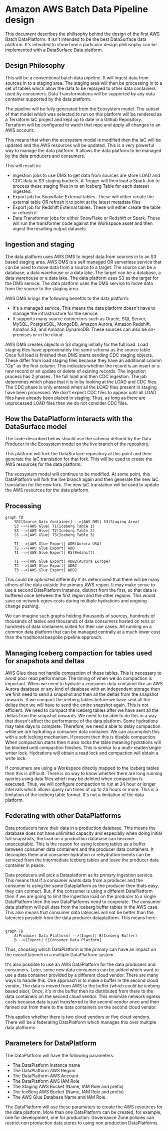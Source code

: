 # Amazon AWS Batch Data Pipeline design

This document describes the philisophy behind the design of the first AWS Batch DataPlatform. It isn't intended to be the best DataSurface data platform. It's intended to show how a particular design philosophy can be implemented with a DataSurface Data platform.

## Design Philosophy

This will be a conventional batch data pipeline. It will ingest data from sources in to a staging area. The staging area will then be processing in to a set of tables which allow the data to be replayed to other data containers used by consumers. Data Transformations will be supported by any data container supported by the data platform.

The pipeline will be fully generated from the Ecosystem model. The subset of that model which was selected to run on this platform will be rendered as a Terraform IaC project and kept up to date in a Github Repository. Terraform will be configured to watch that repo and apply all changes to an AWS account.

This means that when the ecosystem model is modified then the IaC will be updated and the AWS resources will be updated. This is a very powerful way to manage the data platform. It allows the data platform to be managed by the data producers and consumers.

This will result in:

* Ingestion jobs to use DMS to get data from sources are store LOAD and CDC data in S3 staging buckets. A Trigger will then load a Spark Job to process these staging files in to an Iceberg Table for each dataset ingested.
* Export job for Snowflake External tables. These will either create the external table OR refresh it to point at the latest metadata files
* Export job for Redshift External tables. These will either create the table or refresh it
* Data Transformer jobs for either SnowFlake or Redshift or Spark. These will run the transformer code against the Workspace asset and then ingest the resulting output datasets.

## Ingestion and staging

The data platform uses AWS DMS to ingest data from sources in to an S3 based staging area. AWS DMS is a self managed OR serverless service that can be used to move data from a source to a target. The source can be a database, a data warehouse or a data lake. The target can be a database, a data warehouse or a data lake. The data platform uses S3 as the target for the DMS service. The data platform uses the DMS service to move data from the source to the staging area.

AWS DMS brings the following benefits to the data platform:

* It's a managed service. This means the data platform doesn't have to manage the infrastructure for the service.
* It supports many source connectors such as Oracle, SQL Server, MySQL, PostgreSQL, MongoDB, Amazon Aurora, Amazon Redshift, Amazon S3, and Amazon DynamoDB. These sources can also be on-premises or in the cloud.

AWS DMS creates objects in S3 staging initially for the full load. Load staging files have approximately the same schema as the source table. Once full load is finished then DMS starts sending CDC staging objects. These differ from load staging files because they have an additional column "Op" as the first column. This indicates whether the record is an insert or a new record or an update or delete of existing records. The ingestion process has 2 phases. The full load and then CDC ingestion. The job determines which phase that it is in by looking at the LOAD and CDC files. The CDC phase is only entered when all the LOAD files present in staging have been processed. We don't expect CDC files to appear until all LOAD files have
already been placed in staging. Thus, as long as there are unprocessed LOAD files then we do not consider CDC files.

## How the DataPlatform interacts with the DataSurface model

The code described below should use the schema defined by the Data Producer in the Ecosystem model on the live branch of the repository.

This platform will fork the DataSurface repository at this point and then generate the IaC translation for that fork. This will be used to create the AWS resources for the data platform.

The ecosystem model will continue to be modified. At some point, this DataPlatform will fork the live branch again and then generate the new IaC translation for the new fork. The new IaC translation will be used to update the AWS resources for the data platform.

## Processing

```mermaid
graph TD
    SRC[Source Data Container] -->|AWS DMS| S3(Staging Area)
    S3 -->|AWS Glue| T1(Iceberg Table 1)
    S3 -->|AWS Glue| T2(Iceberg Table 2)
    S3 -->|AWS Glue| T3(Iceberg Table 3)

    T1 -->|AWS Glue Export| ADB(Aurora USA)
    T2 -->|AWS Glue Export| ADB
    T1 -->|AWS Glue Export| RS(Redshift)

    T1 -->|AWS Glue Export| ADB2(Aurora Europe)
    T2 -->|AWS Glue Export| ADB2
    T3 -->|AWS Glue Export| ADB2
```

This could be optimized differently if its determined that there will be many others of the data outside the primary AWS region. It may make sense to use a second DataPlatform instance, distinct from the first, so that data is buffered once between the first region and the other regions. This would save on network egres costs during multiple hydrations and ongoing change pushing.

We can imagine such graphs holding thousands of sources, hundreds of thousands of tables and thousands of data consumers hosted on tens or hundreds of data containers suited for their use cases. All running on a common data platform that can be managed centrally at a much lower cost than the traditional bespoke pipeline approach.

## Managing Iceberg compaction for tables used for snapshots and deltas

AWS Glue does not handle compaction of these tables. This is necessary to avoid poor read performance. The timing of when we do compaction is important. When we need to hydrate a consumer data container like an AWS Aurora database or any kind of database with an independent storage then we first need to send a snapshot and then all the deltas from the snapshot onwards. If we compact the iceberg tables before we have sent all the deltas then we will have to send the entire snapshot again. This is not efficient. We need to compact the iceberg tables after we have sent all the deltas from the snapshot onwards. We need to be able to do this in a way that doesn't affect the performance of the data platform. Some hydrations may take days to complete. Therefore, we need a able to delay compaction while we are hydrating a consumer data container. We can accomplish this with a soft locking mechanism. If present then this is disable compaction. When compaction starts then it also locks the table meaning hydrations will be blocked until compaction finishes. This is similar to a multi-reader/single writer lock. Hydrations will obtain a read lock and compaction will obtain a write lock.

If consumers are using a Workspace directly mapped to the iceberg tables then this is difficult. There is no way to know whether there are long running queries using data files which may be deleted when compaction is executed. Thus, we will configure compaction to run at 24 hour or longer intervals which allows query run times of up to 24 hours or more. This is a limitation of the iceberg table format. It's not a limitation of the data platform.

## Federating with other DataPlatforms

Data producers have their data in a production database. This means the database does not have unlimited capacity and especially when doing initial full snapshots, the load on a production database can become unacceptable. This is the reason for using iceberg tables as a buffer between consumer data containers and the producer data containers. It decouples them and consumer hydration or rehydration events can be serviced from the intermediate iceberg tables and leave the producer data container in peace.

Data producers will pick a Dataplatform as its primary ingestion service. This means that if a consumer wants data from a producer and the consumer is using the same Dataplatform as the producer then thats easy, they can connect. But, if the consumer is using a different DataPlatform then if we are going to limit the ingestion load on the producer to a single DataPlatform then the two DataPlatforms need to cooperate. The consumer data platform will pull data from the iceberg buffer tables in the AWS case. This also means that consumer data latencies will not be better than the latencies possible from the data producer dataplatform. This means here:

```mermaid

graph TD
    A[Producer Data Platform] -->|Ingest| B(Iceberg Buffer)
    B -->|Export| C[Consumer Data Platform]
```

Thus, choosing which DataPlatform is the primary can have an impact on the overall latench in a multiple DataPlatform system.

It's also possible to use an AWS DataPlatform for the data producers and consumers. Later, some new data consumers can be added which want to use a data container provided by a different cloud vendor. There are many ways to handle this. One approach is to make a buffer in the second cloud vendor, The data is moved from AWS to the buffer (which could be iceberg based also), Once, it's in the buffer then its distributed from there to the data containers on the second cloud vendor. This minimize network egress costs because data is just transferred to the second vendor once and then fanned out from there to the data containers on the second cloud vendor.

This applies whether there is two cloud vendors or five cloud vendors. There will be a federating DataPlatform which manages this over multiple data platforms.

## Parameters for DataPlatform

The DataPlatform will have the following parameters:

* The DataPlatform instance name
* The DataPlatform AWS Region
* The DataPlatform AWS Account
* The DataPlatform AWS IAM Role
* The Staging AWS Bucket (Name, IAM Role and prefix)
* The IceBerg AWS Bucket (Name, IAM Role and prefix)
* The AWS Glue Database Name and IAM Role.

The DataPlatform will use these parameters to create the AWS resources for the data platform. More than one DataPlatform can be created, for example, one for development, one for production. Governance Zone policies can restrict non production data stores to using non production DataPlatforms.
